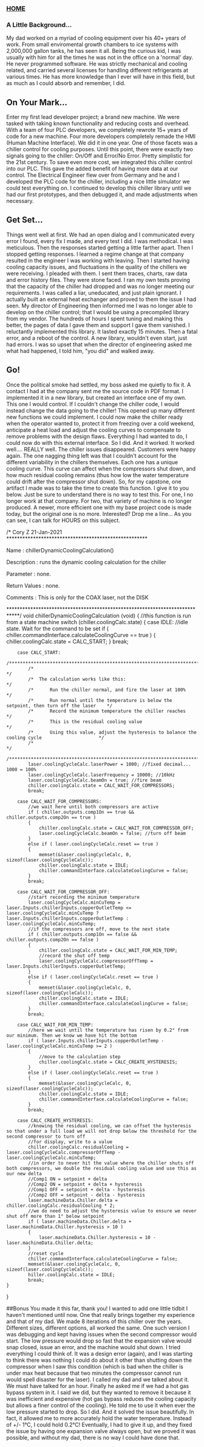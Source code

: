 ### [HOME](https://laswiz.github.io/turbo-bassoon/index.html)

### A Little Background...
My dad worked on a myriad of cooling equipment over his 40+ years of work. From small enviromental growth chambers to ice systems with 2,000,000 gallon tanks, he has seen it all. Being the curious kid, I was usually with him for all the times he was not in the office on a 'normal' day. He never programmed software. He was strictly mechanical and cooling related, and carried several licenses for handling different refrigerants at various times. He has more knowledge than I ever will have in this field, but as much as I could absorb and remember, I did.

## On Your Mark...
Enter my first lead developer project; a brand new machine. We were tasked with taking known functionality and reducing costs and overhead. With a team of four PLC developers, we completely rewrote 15+ years of code for a new machine. Four more developers completely remade the HMI (Human Machine Interface). We did it in one year. One of those facets was a chiller control for cooling purposes. Until this point, there were exactly two signals going to the chiller: On/Off and Error/No Error. Pretty simplistic for the 21st century. To save even more cost, we integrated this chiller control into our PLC. This gave the added benefit of having more data at our control. The Electrical Engineer flew over from Germany and he and I developed the PLC code for the chiller, including a nice little simulator we could test everything on. I continued to develop this chiller library until we had our first prototypes, and then debugged it, and made adjustments when necessary.

## Get Set...
Things went well at first. We had an open dialog and I communicated every error I found, every fix I made, and every test I did. I was methodical. I was meticulous. Then the responses started getting a little farther apart. Then I stopped getting responses. I learned a regime change at that company resulted in the engineer I was working with leaving. Then I started having cooling capacity issues, and fluctuations in the quality of the chillers we were receiving. I pleaded with them. I sent them traces, charts, raw data and error history files. They were stone faced. I ran my own tests proving that the capacity of the chiller had dropped and was no longer meeting our requirements. I was called a liar, uneducated, and just plain ignorant. I actually built an external heat exchanger and proved to them the issue I had seen. My director of Engineering then informed me I was no longer able to develop on the chiller control; that I would be using a precompiled library from my vendor. The hundreds of hours I spent tuning and making this better, the pages of data I gave them and support I gave them vanished. I reluctantly implemented this library. It lasted exactly 15 minutes. Then a fatal error, and a reboot of the control. A new library, wouldn't even start, just had errors. I was so upset that when the director of engineering asked me what had happened, I told him, "you did" and walked away.

## Go!
Once the political smoke had settled, my boss asked me quietly to fix it. A contact I had at the company sent me the source code in PDF format. I implemented it in a new library, but created an interface one of my own. This one I would control. If I couldn't change the chiller code, I would instead change the data going to the chiller! This opened up many different new functions we could implement. I could now make the chiller ready when the operator wanted to, protect it from freezing over a cold weekend, anticipate a heat load and adjust the cooling curves to compensate to remove problems with the design flaws. Everything I had wanted to do, I could now do with this external interface. So I did. And it worked. It worked well.... REALLY well. The chiller issues disappeared. Customers were happy again. The one nagging thing left was that I couldn't account for the different variability in the chillers themselves. Each one has a unique cooling curve. This curve can affect when the compressors shut down, and how much residual cooling remains (thus how low the water temperature could drift after the compressor shut down). So, for my capstone, one artifact I made was to take the time to create this function. I give it to you below. Just be sure to understand there is no way to test this. For one, I no longer work at that company. For two, that variety of machine is no longer produced. A newer, more efficient one with my base project code is made today, but the original one is no more. Interested? Drop me a line... As you can see, I can talk for HOURS on this subject.

/* Cory Z 21-Jan-2021 *****************************************************
                                                                          
  Name          :   chillerDynamicCoolingCalculation()                                        
                                                                           
  Description   :   runs the dynamic cooling calculation for the chiller                                                          
                                                                           
  Parameter     :   none.                                                  
                                                                           
  Return Values :   none.                                               
                                                                           
  Comments      :   This is only for the COAX laser, not the DISK
                                                                           
****************************************************************************/
void chillerDynamicCoolingCalculation (void) 
{
	//this function is run from a state machine 
	switch (chiller.coolingCalc.state)
	{
		case IDLE:
			//idle state. Wait for the command to be set
			if ( chiller.commandInterface.calculateCoolingCurve == true ) 
			{
				chiller.coolingCalc.state = CALC_START;
			}
			break;
			
		case CALC_START:
			/*****************************************************************************************/
			/*															 						                                             */
			/*	The calculation works like this: 													                           */
			/*		Run the chiller normal, and fire the laser at 100% 								                 */
			/*		Run normal until the temperature is below the setpoint, then turn off the laser    */
			/*		Record the minimum temperature the chiller reaches 								                 */
			/*		This is the residual cooling value										 		                         */
			/*		Using this value, adjust the hysteresis to balance the cooling cycle 		 	         */
			/*																						                                           */
			/*****************************************************************************************/		
			laser.coolingCycleCalc.laserPower = 1000; //fixed decimal... 1000 = 100%
			laser.coolingCycleCalc.laserFrequency = 10000; //10kHz
			laser.coolingCycleCalc.beamOn = true; //fire beam
			chiller.coolingCalc.state = CALC_WAIT_FOR_COMPRESSORS;
			break;
			
		case CALC_WAIT_FOR_COMPRESSORS:
			//we wait here until both compressors are active 
			if ( chiller.outputs.comp1On == true && chiller.outputs.comp2On == true )
			{
				chiller.coolingCalc.state = CALC_WAIT_FOR_COMPRESSOR_OFF;
				laser.coolingCycleCalc.beamOn = false; //turn off beam
			}
			else if ( laser.coolingCycleCalc.reset == true )
			{
				memset(&laser.coolingCycleCalc, 0, sizeof(laser.coolingCycleCalc));
				chiller.coolingCalc.state = IDLE;
				chiller.commandInterface.calculateCoolingCurve = false;
			}
			break;
			
		case CALC_WAIT_FOR_COMPRESSOR_OFF:
			//start recording the minimum temperature
			laser.coolingCycleCalc.minCuTemp = laser.Inputs.chillerInputs.copperOutletTemp <= laser.coolingCycleCalc.minCuTemp ? laser.Inputs.chillerInputs.copperOutletTemp : laser.coolingCycleCalc.minCuTemp;
			//if the compressors are off, move to the next state 
			if ( chiller.outputs.comp1On == false && chiller.outputs.comp2On == false )
			{
				chiller.coolingCalc.state = CALC_WAIT_FOR_MIN_TEMP;
				//record the shut off temp 
				laser.coolingCycleCalc.compressorOffTemp = laser.Inputs.chillerInputs.copperOutletTemp;
			}
			else if ( laser.coolingCycleCalc.reset == true )
			{
				memset(&laser.coolingCycleCalc, 0, sizeof(laser.coolingCycleCalc));
				chiller.coolingCalc.state = IDLE;
				chiller.commandInterface.calculateCoolingCurve = false;
			}
			break;
			
		case CALC_WAIT_FOR_MIN_TEMP:
			//here we wait until the temperature has risen by 0.2° from our minimum. Then we know we have hit the bottom
			if ( laser.Inputs.chillerInputs.copperOutletTemp - laser.coolingCycleCalc.minCuTemp >= 2 )
			{
				//move to the calculation step
				chiller.coolingCalc.state = CALC_CREATE_HYSTERESIS;
			}
			else if ( laser.coolingCycleCalc.reset == true )
			{
				memset(&laser.coolingCycleCalc, 0, sizeof(laser.coolingCycleCalc));
				chiller.coolingCalc.state = IDLE;
				chiller.commandInterface.calculateCoolingCurve = false;
			}			
			break;
			
		case CALC_CREATE_HYSTERESIS:
			//knowing the residual cooling, we can offset the hysteresis so that under a full load we will not drop below the threshold for the second compressor to turn off
			//for display, write to a value 
			chiller.coolingCalc.residualCooling = laser.coolingCycleCalc.compressorOffTemp - laser.coolingCycleCalc.minCuTemp;
			//in order to never hit the value where the chiller shuts off both compressors, we double the residual cooling value and use this as our new delta 
			//Comp1 ON = setpoint + delta 
			//Comp2 ON = setpoint + delta + hysteresis
			//Comp1 OFF = setpoint + delta - hysteresis
			//Comp2 OFF = setpoint - delta - hysteresis
			laser.machineData.Chiller.delta = chiller.coolingCalc.residualCooling * 2;
			//we do need to adjust the hysteresis value to ensure we never shut off more than 1° below setpoint
			if ( laser.machineData.Chiller.delta + laser.machineData.Chiller.hysteresis > 10 )
			{
				laser.machineData.Chiller.hysteresis = 10 - laser.machineData.Chiller.delta;
			}
			//reset cycle 
			chiller.commandInterface.calculateCoolingCurve = false;
			memset(&laser.coolingCycleCalc, 0, sizeof(laser.coolingCycleCalc));
			hiller.coolingCalc.state = IDLE;
			break;
	}
	
}

##Bonus
You made it this far, thank you! I wanted to add one little tidbit I haven't mentioned until now. One that really brings together my experience and that of my dad. We made 8 iterations of this chiller over the years. Different sizes, different options, all worked the same. One such version I was debugging and kept having issues when the second compressor would start. The low pressure would drop so fast that the expansion valve would snap closed, issue an error, and the machine would shut down. I tried everything I could think of. It was a design error (again), and I was starting to think there was nothing I could do about it other than shutting down the compressor when I saw this condition (which is bad when the chiller is under max heat because that two minutes the compressor cannot run would spell disaster for the laser). I called my dad and we talked about it. We must have talked for an hour. Finally he asked me if we had a hot gas bypass system in it. I said we did, but they wanted to remove it because it was inefficient and expensive (hot gas bypass reduces the cooling capacity but allows a finer control of the cooling). He told me to use it when ever the low pressure started to drop. So I did. And it solved the issue beautifully. In fact, it allowed me to more accurately hold the water temperature. Instead of +/- 1°C, I could hold 0.2°C! Eventually, I had to give it up, and they fixed the issue by having one expansion valve always open, but we proved it was possible, and without my dad, there is no way I could have done that.

